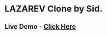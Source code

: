 # LAZAREV Clone by Sid.

## Live Demo - [Click Here](https://siddharthsreenivas.github.io/lazarev-clone/)